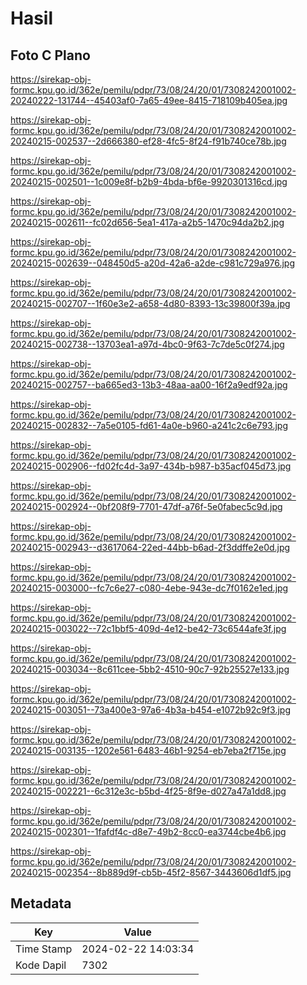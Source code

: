 # Hasil

## Foto C Plano

https://sirekap-obj-formc.kpu.go.id/362e/pemilu/pdpr/73/08/24/20/01/7308242001002-20240222-131744--45403af0-7a65-49ee-8415-718109b405ea.jpg

https://sirekap-obj-formc.kpu.go.id/362e/pemilu/pdpr/73/08/24/20/01/7308242001002-20240215-002537--2d666380-ef28-4fc5-8f24-f91b740ce78b.jpg

https://sirekap-obj-formc.kpu.go.id/362e/pemilu/pdpr/73/08/24/20/01/7308242001002-20240215-002501--1c009e8f-b2b9-4bda-bf6e-9920301316cd.jpg

https://sirekap-obj-formc.kpu.go.id/362e/pemilu/pdpr/73/08/24/20/01/7308242001002-20240215-002611--fc02d656-5ea1-417a-a2b5-1470c94da2b2.jpg

https://sirekap-obj-formc.kpu.go.id/362e/pemilu/pdpr/73/08/24/20/01/7308242001002-20240215-002639--048450d5-a20d-42a6-a2de-c981c729a976.jpg

https://sirekap-obj-formc.kpu.go.id/362e/pemilu/pdpr/73/08/24/20/01/7308242001002-20240215-002707--1f60e3e2-a658-4d80-8393-13c39800f39a.jpg

https://sirekap-obj-formc.kpu.go.id/362e/pemilu/pdpr/73/08/24/20/01/7308242001002-20240215-002738--13703ea1-a97d-4bc0-9f63-7c7de5c0f274.jpg

https://sirekap-obj-formc.kpu.go.id/362e/pemilu/pdpr/73/08/24/20/01/7308242001002-20240215-002757--ba665ed3-13b3-48aa-aa00-16f2a9edf92a.jpg

https://sirekap-obj-formc.kpu.go.id/362e/pemilu/pdpr/73/08/24/20/01/7308242001002-20240215-002832--7a5e0105-fd61-4a0e-b960-a241c2c6e793.jpg

https://sirekap-obj-formc.kpu.go.id/362e/pemilu/pdpr/73/08/24/20/01/7308242001002-20240215-002906--fd02fc4d-3a97-434b-b987-b35acf045d73.jpg

https://sirekap-obj-formc.kpu.go.id/362e/pemilu/pdpr/73/08/24/20/01/7308242001002-20240215-002924--0bf208f9-7701-47df-a76f-5e0fabec5c9d.jpg

https://sirekap-obj-formc.kpu.go.id/362e/pemilu/pdpr/73/08/24/20/01/7308242001002-20240215-002943--d3617064-22ed-44bb-b6ad-2f3ddffe2e0d.jpg

https://sirekap-obj-formc.kpu.go.id/362e/pemilu/pdpr/73/08/24/20/01/7308242001002-20240215-003000--fc7c6e27-c080-4ebe-943e-dc7f0162e1ed.jpg

https://sirekap-obj-formc.kpu.go.id/362e/pemilu/pdpr/73/08/24/20/01/7308242001002-20240215-003022--72c1bbf5-409d-4e12-be42-73c6544afe3f.jpg

https://sirekap-obj-formc.kpu.go.id/362e/pemilu/pdpr/73/08/24/20/01/7308242001002-20240215-003034--8c611cee-5bb2-4510-90c7-92b25527e133.jpg

https://sirekap-obj-formc.kpu.go.id/362e/pemilu/pdpr/73/08/24/20/01/7308242001002-20240215-003051--73a400e3-97a6-4b3a-b454-e1072b92c9f3.jpg

https://sirekap-obj-formc.kpu.go.id/362e/pemilu/pdpr/73/08/24/20/01/7308242001002-20240215-003135--1202e561-6483-46b1-9254-eb7eba2f715e.jpg

https://sirekap-obj-formc.kpu.go.id/362e/pemilu/pdpr/73/08/24/20/01/7308242001002-20240215-002221--6c312e3c-b5bd-4f25-8f9e-d027a47a1dd8.jpg

https://sirekap-obj-formc.kpu.go.id/362e/pemilu/pdpr/73/08/24/20/01/7308242001002-20240215-002301--1fafdf4c-d8e7-49b2-8cc0-ea3744cbe4b6.jpg

https://sirekap-obj-formc.kpu.go.id/362e/pemilu/pdpr/73/08/24/20/01/7308242001002-20240215-002354--8b889d9f-cb5b-45f2-8567-3443606d1df5.jpg


## Metadata

| Key        | Value               |
| ---------- | ------------------- |
| Time Stamp | 2024-02-22 14:03:34 |
| Kode Dapil | 7302                |



